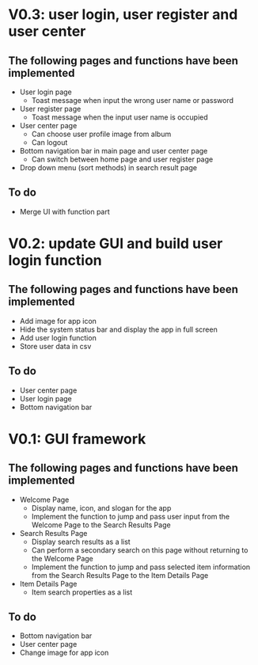 # V0.3: user login, user register and user center
## The following pages and functions have been implemented
- User login page
  - Toast message when input the wrong user name or password
- User register page
  - Toast message when the input user name is occupied
- User center page
  - Can choose user profile image from album
  - Can logout
- Bottom navigation bar in main page and user center page
  - Can switch between home page and user register page
- Drop down menu (sort methods) in search result page

## To do
- Merge UI with function part


# V0.2: update GUI and build user login function
## The following pages and functions have been implemented
- Add image for app icon
- Hide the system status bar and display the app in full screen
- Add user login function
- Store user data in csv

## To do
- User center page
- User login page
- Bottom navigation bar

# V0.1: GUI framework
## The following pages and functions have been implemented
- Welcome Page
    - Display name, icon, and slogan for the app
    - Implement the function to jump and pass user input from the Welcome Page to the Search Results Page
- Search Results Page
    - Display search results as a list
    - Can perform a secondary search on this page without returning to the Welcome Page
    - Implement the function to jump and pass selected item information from the Search Results Page to the Item Details Page
- Item Details Page
    - Item search properties as a list

## To do
- Bottom navigation bar
- User center page
- Change image for app icon